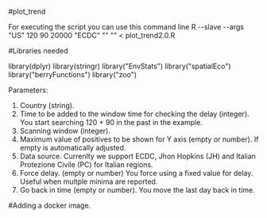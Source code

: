 #plot_trend

For executing the script you can use this command line
R --slave --args "US" 120 90 20000 "ECDC" "" "" < plot_trend2.0.R 

#Libraries needed 

library(dplyr)
library(stringr)
library("EnvStats")
library("spatialEco")
library("berryFunctions")
library("zoo")

Parameters:
1. Country (string).
2. Time to be added to the window time for checking the delay (integer). You start searching 120 + 90 in the past in the example.
3. Scanning window (integer).
4. Maximum value of positives to be shown for Y axis (empty or number). If empty is automatically adjusted.
5. Data source. Currenlty we support ECDC, Jhon Hopkins (JH) and Italian Protezione Civile (PC) for Italian regions.
6. Force delay. (empty or number) You force using a fixed value for delay. Useful when multple minima are reported. 
7. Go back in time (empty or number). You move the last day back in time.

#Adding a docker image.
